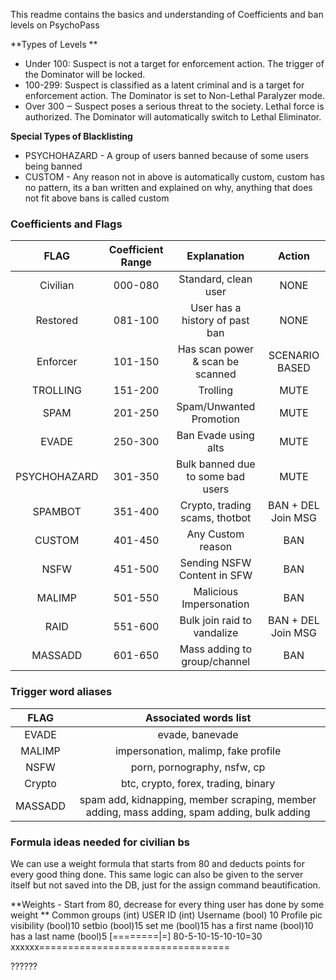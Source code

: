 
This readme contains the basics and understanding of Coefficients and ban levels on PsychoPass

**Types of Levels **
- Under 100: Suspect is not a target for enforcement action. The trigger of the Dominator will be locked.
- 100-299: Suspect is classified as a latent criminal and is a target for enforcement action. The Dominator is set to Non-Lethal Paralyzer mode.
- Over 300 ‒ Suspect poses a serious threat to the society. Lethal force is authorized. The Dominator will automatically switch to Lethal Eliminator.

**Special Types of Blacklisting**
- PSYCHOHAZARD - A group of users banned because of some users being banned
- CUSTOM - Any reason not in above is automatically custom, custom has no pattern, its a ban written and explained on why, anything that does not fit above bans is called custom

### Coefficients and Flags

|     FLAG      | Coefficient Range |          Explanation              |       Action       |
| :-----------: | :---------------: | :-------------------------------: | :----------------: |
| Civilian      |      000-080      | Standard, clean user              |        NONE        |
| Restored      |      081-100      | User has a history of past ban    |        NONE        |
| Enforcer      |      101-150      | Has scan power & scan be scanned  |   SCENARIO BASED   |
| TROLLING      |      151-200      | Trolling                          |        MUTE        |
| SPAM          |      201-250      | Spam/Unwanted Promotion           |        MUTE        |
| EVADE         |      250-300      | Ban Evade using alts              |        MUTE        |
| PSYCHOHAZARD  |      301-350      | Bulk banned due to some bad users |        MUTE        |        
| SPAMBOT       |      351-400      | Crypto, trading scams, thotbot    | BAN + DEL Join MSG |
| CUSTOM        |      401-450      | Any Custom reason                 |        BAN         |
| NSFW          |      451-500      | Sending NSFW Content in SFW       |        BAN         |
| MALIMP        |      501-550      | Malicious Impersonation           |        BAN         |
| RAID          |      551-600      | Bulk join raid to vandalize       | BAN + DEL Join MSG |
| MASSADD       |      601-650      | Mass adding to group/channel      |        BAN         |

### Trigger word aliases

| FLAG    |                                Associated words list                                        |
| :-----: | :-----------------------------------------------------------------------------------------: |
| EVADE   | evade, banevade                                                                             | 
| MALIMP  | impersonation, malimp, fake profile                                                         | 
| NSFW    | porn, pornography, nsfw, cp                                                                 | 
| Crypto  | btc, crypto, forex, trading, binary                                                         | 
| MASSADD | spam add, kidnapping, member scraping, member adding, mass adding, spam adding, bulk adding | 

### Formula ideas needed for civilian bs 
We can use a weight formula that starts from 80 and deducts points for every good thing done. This same logic can also be given to the server itself but not saved into the DB, just for the assign command beautification.

**Weights - Start from 80, decrease for every thing user has done by some weight 
**
Common groups (int)
USER ID (int)
Username (bool) 10
Profile pic visibility (bool)10
setbio (bool)15
set me (bool)15
has a first name (bool)10
has a last name (bool)5
[========|=]
80-5-10-15-10-10=30
xxxxxx=================================

??????
